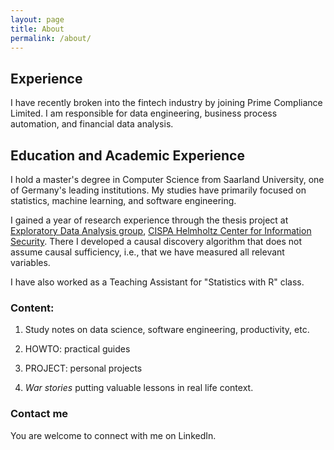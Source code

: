 ```yaml
---
layout: page
title: About
permalink: /about/
---
```


## Experience
I have recently broken into the fintech industry by joining Prime Compliance Limited. I am responsible for data engineering, business process automation, and financial data analysis.

## Education and Academic Experience

I hold a master's degree in Computer Science from Saarland University, one of Germany's leading institutions. My studies have primarily focused on statistics, machine learning, and software engineering.

I gained a year of research experience through the thesis project at [Exploratory Data Analysis group](https://eda.mmci.uni-saarland.de/people/), [CISPA Helmholtz Center for Information Security](https://cispa.de/en). There I developed a causal discovery algorithm that does not assume causal sufficiency, i.e., that we have measured all relevant variables.

I have also worked as a Teaching Assistant for "Statistics with R" class.

### Content:

1. Study notes on data science, software engineering, productivity, etc.

2. HOWTO: practical guides

3. PROJECT: personal projects

4. *War stories* putting valuable lessons in real life context.

### Contact me

You are welcome to connect with me on LinkedIn.